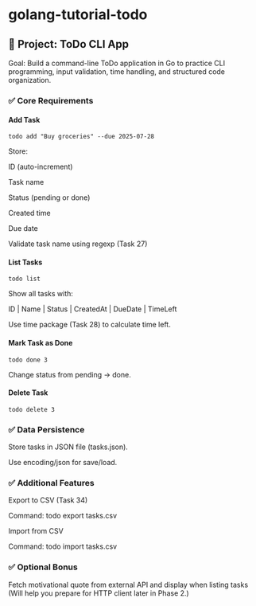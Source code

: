 # golang-tutorial-todo
## 📌 Project: ToDo CLI App
Goal: Build a command-line ToDo application in Go to practice CLI programming, input validation, time handling, and structured code organization.
### ✅ Core Requirements
#### Add Task
```
todo add "Buy groceries" --due 2025-07-28
```

Store:

ID (auto-increment)

Task name

Status (pending or done)

Created time

Due date

Validate task name using regexp (Task 27)

#### List Tasks
```
todo list
```

Show all tasks with:

ID | Name | Status | CreatedAt | DueDate | TimeLeft

Use time package (Task 28) to calculate time left.

#### Mark Task as Done
```
todo done 3
```

Change status from pending → done.

#### Delete Task
```
todo delete 3
```

### ✅ Data Persistence

Store tasks in JSON file (tasks.json).

Use encoding/json for save/load.

### ✅ Additional Features
Export to CSV (Task 34)

Command: todo export tasks.csv

Import from CSV

Command: todo import tasks.csv

### ✅ Optional Bonus
Fetch motivational quote from external API and display when listing tasks
(Will help you prepare for HTTP client later in Phase 2.)


